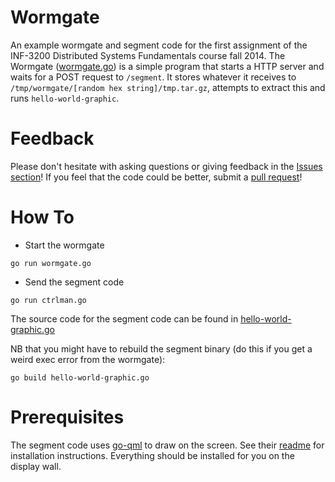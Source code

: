 # Wormgate
An example wormgate and segment code for the first assignment of the INF-3200
Distributed Systems Fundamentals course fall 2014. The Wormgate ([wormgate.go](https://github.com/uit-inf-3200/Wormgate/blob/master/wormgate.go)) is
a simple program that starts a HTTP server and waits for a POST request to
```/segment```. It stores whatever it receives to ```/tmp/wormgate/[random hex string]/tmp.tar.gz```,
attempts to extract this and runs ```hello-world-graphic```. 

# Feedback
Please don't hesitate with asking questions or giving feedback in the [Issues section](https://github.com/uit-inf-3200/Wormgate/issues)! If you feel that the code could be better, submit a [pull request](https://help.github.com/articles/using-pull-requests)! 

# How To

- Start the wormgate

``` 
go run wormgate.go
``` 

- Send the segment code

```
go run ctrlman.go
```

The source code for the segment code can be found in [hello-world-graphic.go](https://github.com/uit-inf-3200/Wormgate/blob/master/hello-world-graphic.go)

NB that you might have to rebuild the segment binary (do this if you get a weird exec error from the wormgate):

```
go build hello-world-graphic.go
```

# Prerequisites
The segment code uses [go-qml](https://github.com/go-qml/qml) to draw on the screen. See their [readme](https://github.com/go-qml/qml/blob/v1/README.md) for installation instructions. Everything should be installed for you on the display wall. 
